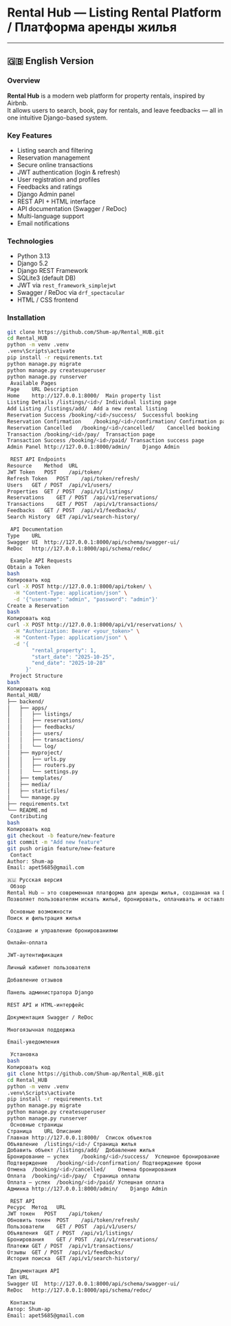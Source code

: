 #  Rental Hub — Listing Rental Platform / Платформа аренды жилья

---

## 🇬🇧 English Version

###  Overview
**Rental Hub** is a modern web platform for property rentals, inspired by Airbnb.  
It allows users to search, book, pay for rentals, and leave feedbacks — all in one intuitive Django-based system.

###  Key Features
- Listing search and filtering  
- Reservation management  
- Secure online transactions  
- JWT authentication (login & refresh)  
- User registration and profiles  
- Feedbacks and ratings  
- Django Admin panel  
- REST API + HTML interface  
- API documentation (Swagger / ReDoc)  
- Multi-language support  
- Email notifications  

###  Technologies
- Python 3.13  
- Django 5.2  
- Django REST Framework  
- SQLite3 (default DB)  
- JWT via `rest_framework_simplejwt`  
- Swagger / ReDoc via `drf_spectacular`  
- HTML / CSS frontend  

###  Installation
```bash
git clone https://github.com/Shum-ap/Rental_HUB.git
cd Rental_HUB
python -m venv .venv
.venv\Scripts\activate
pip install -r requirements.txt
python manage.py migrate
python manage.py createsuperuser
python manage.py runserver
 Available Pages
Page	URL	Description
Home	http://127.0.0.1:8000/	Main property list
Listing Details	/listings/<id>/	Individual listing page
Add Listing	/listings/add/	Add a new rental listing
Reservation Success	/booking/<id>/success/	Successful booking
Reservation Confirmation	/booking/<id>/confirmation/	Confirmation page
Reservation Cancelled	/booking/<id>/cancelled/	Cancelled booking
Transaction	/booking/<id>/pay/	Transaction page
Transaction Success	/booking/<id>/paid/	Transaction success page
Admin Panel	http://127.0.0.1:8000/admin/	Django Admin

 REST API Endpoints
Resource	Method	URL
JWT Token	POST	/api/token/
Refresh Token	POST	/api/token/refresh/
Users	GET / POST	/api/v1/users/
Properties	GET / POST	/api/v1/listings/
Reservations	GET / POST	/api/v1/reservations/
Transactions	GET / POST	/api/v1/transactions/
Feedbacks	GET / POST	/api/v1/feedbacks/
Search History	GET	/api/v1/search-history/

 API Documentation
Type	URL
Swagger UI	http://127.0.0.1:8000/api/schema/swagger-ui/
ReDoc	http://127.0.0.1:8000/api/schema/redoc/

 Example API Requests
Obtain a Token
bash
Копировать код
curl -X POST http://127.0.0.1:8000/api/token/ \
  -H "Content-Type: application/json" \
  -d '{"username": "admin", "password": "admin"}'
Create a Reservation
bash
Копировать код
curl -X POST http://127.0.0.1:8000/api/v1/reservations/ \
  -H "Authorization: Bearer <your_token>" \
  -H "Content-Type: application/json" \
  -d '{
        "rental_property": 1,
        "start_date": "2025-10-25",
        "end_date": "2025-10-28"
      }'
 Project Structure
bash
Копировать код
Rental_HUB/
├── backend/
│   ├── apps/
│   │   ├── listings/
│   │   ├── reservations/
│   │   ├── feedbacks/
│   │   ├── users/
│   │   ├── transactions/
│   │   └── log/
│   ├── myproject/
│   │   ├── urls.py
│   │   ├── routers.py
│   │   └── settings.py
│   ├── templates/
│   ├── media/
│   ├── staticfiles/
│   └── manage.py
├── requirements.txt
└── README.md
 Contributing
bash
Копировать код
git checkout -b feature/new-feature
git commit -m "Add new feature"
git push origin feature/new-feature
 Contact
Author: Shum-ap
Email: apet5685@gmail.com

🇷🇺 Русская версия
 Обзор
Rental Hub — это современная платформа для аренды жилья, созданная на Django.
Позволяет пользователям искать жильё, бронировать, оплачивать и оставлять отзывы.

 Основные возможности
Поиск и фильтрация жилья

Создание и управление бронированиями

Онлайн-оплата

JWT-аутентификация

Личный кабинет пользователя

Добавление отзывов

Панель администратора Django

REST API и HTML-интерфейс

Документация Swagger / ReDoc

Многоязычная поддержка

Email-уведомления

 Установка
bash
Копировать код
git clone https://github.com/Shum-ap/Rental_HUB.git
cd Rental_HUB
python -m venv .venv
.venv\Scripts\activate
pip install -r requirements.txt
python manage.py migrate
python manage.py createsuperuser
python manage.py runserver
 Основные страницы
Страница	URL	Описание
Главная	http://127.0.0.1:8000/	Список объектов
Объявление	/listings/<id>/	Страница жилья
Добавить объект	/listings/add/	Добавление жилья
Бронирование — успех	/booking/<id>/success/	Успешное бронирование
Подтверждение	/booking/<id>/confirmation/	Подтверждение брони
Отмена	/booking/<id>/cancelled/	Отмена бронирования
Оплата	/booking/<id>/pay/	Страница оплаты
Оплата — успех	/booking/<id>/paid/	Успешная оплата
Админка	http://127.0.0.1:8000/admin/	Django Admin

 REST API
Ресурс	Метод	URL
JWT токен	POST	/api/token/
Обновить токен	POST	/api/token/refresh/
Пользователи	GET / POST	/api/v1/users/
Объявления	GET / POST	/api/v1/listings/
Бронирования	GET / POST	/api/v1/reservations/
Платежи	GET / POST	/api/v1/transactions/
Отзывы	GET / POST	/api/v1/feedbacks/
История поиска	GET	/api/v1/search-history/

 Документация API
Тип	URL
Swagger UI	http://127.0.0.1:8000/api/schema/swagger-ui/
ReDoc	http://127.0.0.1:8000/api/schema/redoc/

 Контакты
Автор: Shum-ap
Email: apet5685@gmail.com





